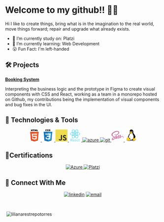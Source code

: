 # Welcome to my github!! 💁‍♂️

Hi I like to create things, bring what is in the imagination to the real world, move things forward; repair and upgrade what already exists.

- 🔭 I’m currently study on: Platzi
- 🌱 I’m currently learning: Web Development
- 😮 Fun Fact: I'm left-handed
   
## 🛠 Projects
**<a href="https://github.com/Platzi-Master-C9/booking-ui">Booking System</a>**
<p>Interpreting the business logic and the prototype in Figma to create visual components with CSS and React, working as a team in a monorepo hosted on Github, my contributions being the implementation of visual components and bug fixes in the UI. </p>

## 🔧 Technologies & Tools
<p align="center">
<a href="https://www.w3.org/html/" target="_blank" rel="noreferrer"> <img src="https://raw.githubusercontent.com/devicons/devicon/master/icons/html5/html5-original-wordmark.svg" alt="html5" width="40" height="40"/> </a>
<a href="https://www.w3schools.com/css/" target="_blank" rel="noreferrer"> <img src="https://raw.githubusercontent.com/devicons/devicon/master/icons/css3/css3-original-wordmark.svg" alt="css3" width="40" height="40"/> </a>
<a href="https://developer.mozilla.org/en-US/docs/Web/JavaScript" target="_blank" rel="noreferrer"> <img src="https://raw.githubusercontent.com/devicons/devicon/master/icons/javascript/javascript-original.svg" alt="javascript" width="40" height="40"/> </a>
<a href="https://reactjs.org/" target="_blank" rel="noreferrer"> <img src="https://raw.githubusercontent.com/devicons/devicon/master/icons/react/react-original-wordmark.svg" alt="react" width="40" height="40"/> </a>
<a href="https://azure.microsoft.com/" target="_blank" rel="noreferrer"> <img src="https://upload.wikimedia.org/wikipedia/commons/thumb/f/fa/Microsoft_Azure.svg/1200px-Microsoft_Azure.svg.png" alt="azure" width="40" height="40"/> </a>
<a href="https://git-scm.com/" target="_blank" rel="noreferrer"> <img src="https://www.vectorlogo.zone/logos/git-scm/git-scm-icon.svg" alt="git" width="40" height="40"/> </a>
<a href="https://sass-lang.com" target="_blank" rel="noreferrer"> <img src="https://raw.githubusercontent.com/devicons/devicon/master/icons/sass/sass-original.svg" alt="sass" width="40" height="40"/> </a>
<a href="https://www.linux.org/" target="_blank" rel="noreferrer"> <img src="https://raw.githubusercontent.com/devicons/devicon/master/icons/linux/linux-original.svg" alt="linux" width="40" height="40"/> </a>
</p>

## 📃Certifications
<p align='center'>
   <a href="https://www.credly.com/badges/32a23353-ded9-4a06-b82e-496c5102810b"> 
      <img src="https://docs.microsoft.com/es-es/media/learn/certification/badges/microsoft-certified-fundamentals-badge.svg" alt="Azure" width="50"> 
   </a>

   <a href="https://platzi.com/p/Angel_Vazquez/"> 
       <img src="https://static.platzi.com/static/images/footer/logo.png"alt="Platzi" width="100">   
   </a>
</p>

## 👥 Connect With Me
<p align='center'>
   <a href="www.linkedin.com/in/aagv/" target="blank"><img src="https://raw.githubusercontent.com/rahuldkjain/github-profile-readme-generator/master/src/images/icons/Social/linked-in-alt.svg" alt="linkedin" height="30" width="40" /></a>
   <a href="mailto:anxelilk@gmail.com?Subject=Portafolio "><img src="https://upload.wikimedia.org/wikipedia/commons/7/7e/Gmail_icon_%282020%29.svg" alt="email" height="30" width="40"></a>
</p>
<br />
<p>&nbsp;<img align="center" src="https://github-readme-stats.vercel.app/api?username=701i&show_icons=true&locale=en" alt="lilianarestrepotorres" /></p>
